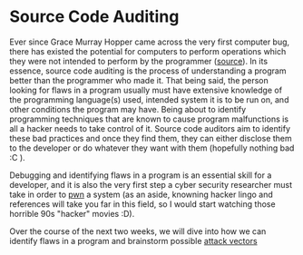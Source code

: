 # Source Code Auditing
Ever since Grace Murray Hopper came across the very first computer bug, there has existed the potential for computers to perform operations which they were not intended to perform by the programmer ([source](http://www.jamesshuggins.com/h/tek1/first_computer_bug.htm)). In its essence, source code auditing is the process of understanding a program better than the programmer who made it. That being said, the person looking for flaws in a program usually must have extensive knowledge of the programming language(s) used, intended system it is to be run on, and other conditions the program may have. Being about to identify programming techniques that are known to cause program malfunctions is all a hacker needs to take control of it. Source code auditors aim to identify these bad practices and once they find them, they can either disclose them to the developer or do whatever they want with them (hopefully nothing bad :C ).

Debugging and identifying flaws in a program is an essential skill for a developer, and it is also the very first step a cyber security researcher must take in order to [pwn](https://www.google.com/?q=pwn#q=pwn) a system (as an aside, knowning hacker lingo and references will take you far in this field, so I would start watching those horrible 90s "hacker" movies :D).

Over the course of the next two weeks, we will dive into how we can identify flaws in a program and brainstorm possible [attack vectors](http://en.wikipedia.org/wiki/Vector_(malware))
